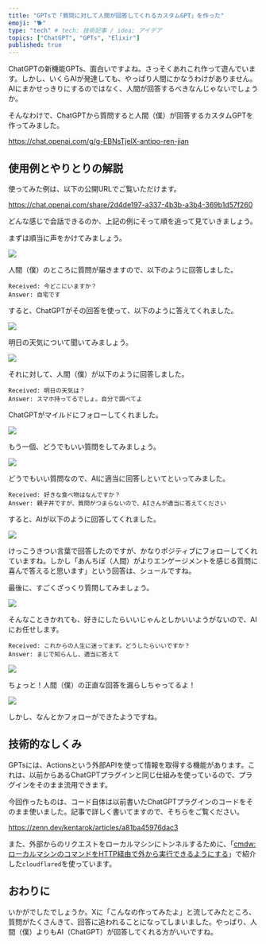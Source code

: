 ```yaml
---
title: "GPTsで「質問に対して人間が回答してくれるカスタムGPT」を作った"
emoji: "🐕"
type: "tech" # tech: 技術記事 / idea: アイデア
topics: ["ChatGPT", "GPTs", "Elixir"]
published: true
---
```


ChatGPTの新機能GPTs、面白いですよね。さっそくあれこれ作って遊んでいます。しかし、いくらAIが発達しても、やっぱり人間にかなうわけがありません。AIにまかせっきりにするのではなく、人間が回答するべきなんじゃないでしょうか。

そんなわけで、ChatGPTから質問すると人間（僕）が回答するカスタムGPTを作ってみました。

https://chat.openai.com/g/g-EBNsTjelX-antipo-ren-jian

## 使用例とやりとりの解説

使ってみた例は、以下の公開URLでご覧いただけます。

https://chat.openai.com/share/2d4de197-a337-4b3b-a3b4-369b1d57f260

どんな感じで会話できるのか、上記の例にそって順を追って見ていきましょう。

まずは順当に声をかけてみましょう。

![](https://storage.googleapis.com/zenn-user-upload/2d0bce129489-20231112.png)


人間（僕）のところに質問が届きますので、以下のように回答しました。

```
Received: 今どこにいますか？
Answer: 自宅です
```

すると、ChatGPTがその回答を使って、以下のように答えてくれました。

![](https://storage.googleapis.com/zenn-user-upload/9ca997a995a1-20231112.png)

明日の天気について聞いてみましょう。

![](https://storage.googleapis.com/zenn-user-upload/3cc494f74116-20231112.png)

それに対して、人間（僕）が以下のように回答しました。

```
Received: 明日の天気は？
Answer: スマホ持ってるでしょ。自分で調べてよ
```

ChatGPTがマイルドにフォローしてくれました。

![](https://storage.googleapis.com/zenn-user-upload/a5de30f6c3df-20231112.png)

もう一個、どうでもいい質問をしてみましょう。

![](https://storage.googleapis.com/zenn-user-upload/8b8241f777f7-20231112.png)

どうでもいい質問なので、AIに適当に回答しといてといってみました。

```
Received: 好きな食べ物はなんですか？
Answer: 親子丼ですが、質問がつまらないので、AIさんが適当に答えてください
```

すると、AIが以下のように回答してくれました。

![](https://storage.googleapis.com/zenn-user-upload/fc99da703008-20231112.png)

けっこうきつい言葉で回答したのですが、かなりポジティブにフォローしてくれていますね。しかし「あんちぽ（人間）がよりエンゲージメントを感じる質問に喜んで答えると思います」という回答は、シュールですね。

最後に、すごくざっくり質問してみましょう。

![](https://storage.googleapis.com/zenn-user-upload/4410adb8ba04-20231112.png)

そんなこときかれても、好きにしたらいいじゃんとしかいいようがないので、AIにお任せします。

```
Received: これからの人生に迷ってます。どうしたらいいですか？
Answer: まじで知らんし、適当に答えて
```

![](https://storage.googleapis.com/zenn-user-upload/4721beb5e2ba-20231112.png)

ちょっと！人間（僕）の正直な回答を漏らしちゃってるよ！

![](https://storage.googleapis.com/zenn-user-upload/6f53ea942c14-20231112.png)

しかし、なんとかフォローができたようですね。

## 技術的なしくみ

GPTsには、Actionsという外部APIを使って情報を取得する機能があります。これは、以前からあるChatGPTプラグインと同じ仕組みを使っているので、プラグインをそのまま流用できます。

今回作ったものは、コード自体は以前書いたChatGPTプラグインのコードをそのまま使いました。記事で詳しく書いてますので、そちらをご覧ください。

https://zenn.dev/kentarok/articles/a81ba45976dac3

また、外部からのリクエストをローカルマシンにトンネルするために、「[cmdw: ローカルマシンのコマンドをHTTP経由で外から実行できるようにする](https://zenn.dev/kentarok/articles/09f141f5512ea0)」で紹介した`cloudflared`を使っています。

## おわりに

いかがでしたでしょうか。Xに「こんなの作ってみたよ」と流してみたところ、質問がたくさんきて、回答に追われることになってしまいました。やっぱり、人間（僕）よりもAI（ChatGPT）が回答してくれる方がいいですね。
